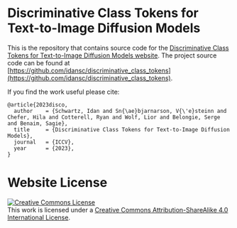 # Discriminative Class Tokens for Text-to-Image Diffusion Models


This is the repository that contains source code for the [Discriminative Class Tokens for Text-to-Image Diffusion Models website](https://vesteinn.github.io/disco/). The project source code can be found at  [https://github.com/idansc/discriminative_class_tokens](https://github.com/idansc/discriminative_class_tokens).

If you find the work useful please cite:
```
@article{2023disco,
  author    = {Schwartz, Idan and Sn{\ae}bjarnarson, V{\'e}steinn and Chefer, Hila and Cotterell, Ryan and Wolf, Lior and Belongie, Serge and Benaim, Sagie},
  title     = {Discriminative Class Tokens for Text-to-Image Diffusion Models},
  journal   = {ICCV},
  year      = {2023},
}
```

# Website License
<a rel="license" href="http://creativecommons.org/licenses/by-sa/4.0/"><img alt="Creative Commons License" style="border-width:0" src="https://i.creativecommons.org/l/by-sa/4.0/88x31.png" /></a><br />This work is licensed under a <a rel="license" href="http://creativecommons.org/licenses/by-sa/4.0/">Creative Commons Attribution-ShareAlike 4.0 International License</a>.
